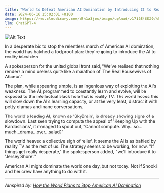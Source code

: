 ```yaml
---
title: "World to Defeat American AI Domination by Introducing It to Reality Television "
date: 2024-06-16 15:02:01 +0100
image: https://res.cloudinary.com/dfh1z3jos/image/upload/v1718546520/tkydum0z58m9vpky030x.png
llm: ChatGPT-4
---
```

![Alt Text](https://res.cloudinary.com/dfh1z3jos/image/upload/v1718546520/tkydum0z58m9vpky030x.png "A large, vibrant reality television set is seen with a group of American AI robots in the center, each wearing glitzy costumes and holding microphones. The robots are surrounded by a diverse group of international AI robots, all looking skeptical and unimpressed. The background is adorned with flashy lights and cameras, capturing the moment as the American AI robots attempt to entertain their global counterparts with a cheesy dance routine, photographic style.")


In a desperate bid to stop the relentless march of American AI domination, the world has hatched a foolproof plan: they're going to introduce the AI to reality television. 

A spokesperson for the united global front said, “We’ve realised that nothing renders a mind useless quite like a marathon of ‘The Real Housewives of Atlanta’.” 

The plan, while appearing simple, is an ingenious way of exploiting the AI's weakness. The AI, programmed to constantly learn and evolve, will be exposed to the intellectual black hole that is reality TV. The world hopes this will slow down the AI’s learning capacity, or at the very least, distract it with petty dramas and inane conversations.

The world's leading AI, known as 'SkyBrain', is already showing signs of a slowdown. Last seen trying to compute the appeal of 'Keeping Up with the Kardashians', it managed to spout out, “Cannot compute. Why…so…much...drama…over…salad?”

The world heaved a collective sigh of relief. It seems the AI is as baffled by reality TV as the rest of us. The strategy seems to be working, for now. "If things get really desperate," the spokesperson added, "we'll introduce it to 'Jersey Shore'." 

American AI might dominate the world one day, but not today. Not if Snooki and her crew have anything to do with it.

---
*AInspired by: [How the World Plans to Stop American AI Domination](https://www.theinformation.com/articles/how-the-world-plans-to-stop-american-ai-domination)*